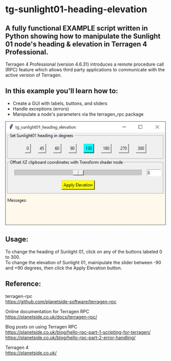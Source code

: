 # tg-sunlight01-heading-elevation

## A fully functional EXAMPLE script written in Python showing how to manipulate the Sunlight 01 node's heading & elevation in Terragen 4 Professional.

Terragen 4 Professional (version 4.6.31) introduces a remote procedure call (RPC) feature which allows third party applications to communicate with the active version of Terragen.

## In this example you'll learn how to: 
* Create a GUI with labels, buttons, and sliders
* Handle exceptions (errors)
* Manipulate a node's parameters via the terragen_rpc package

![tg_sunlight01_heading_elevation GUI](/images/tg-sunlight01-heading-elevation.jpg)

## Usage:
To change the heading of Sunlight 01, click on any of the buttons labeled 0 to 300. <br />
To change the elevation of Sunlight 01, mainipulate the slider between -90 and +90 degrees, then click the Apply Elevation button.

## Reference:
terragen-rpc <br />
https://github.com/planetside-software/terragen-rpc

Online documentation for Terragen RPC <br />
https://planetside.co.uk/docs/terragen-rpc/

Blog posts on using Terragen RPC <br />
https://planetside.co.uk/blog/hello-rpc-part-1-scripting-for-terragen/ <br />
https://planetside.co.uk/blog/hello-rpc-part-2-error-handling/

Terragen 4 <br />
https://planetside.co.uk/
